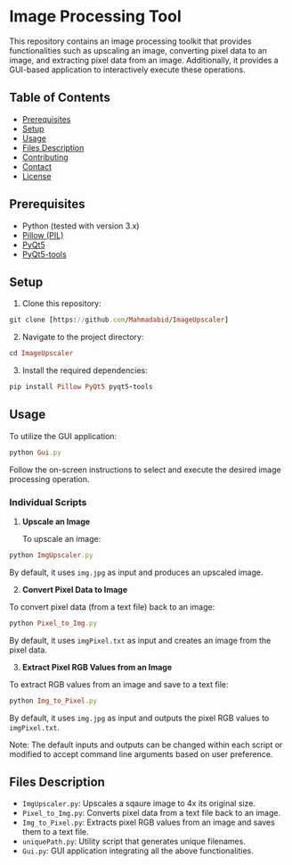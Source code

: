 # Image Processing Tool

This repository contains an image processing toolkit that provides functionalities such as upscaling an image, converting pixel data to an image, and extracting pixel data from an image. Additionally, it provides a GUI-based application to interactively execute these operations.

## Table of Contents

- [Prerequisites](#prerequisites)
- [Setup](#setup)
- [Usage](#usage)
- [Files Description](#files-description)
- [Contributing](#contributing)
- [Contact](#contact)
- [License](#license)

## Prerequisites

- Python (tested with version 3.x)
- [Pillow (PIL)](https://pillow.readthedocs.io/en/stable/)
- [PyQt5](https://pypi.org/project/PyQt5/)
- [PyQt5-tools](https://pypi.org/project/pyqt5-tools/)

## Setup

1. Clone this repository:

```ruby
git clone [https://github.com/Mahmadabid/ImageUpscaler]
```

2. Navigate to the project directory:

```ruby
cd ImageUpscaler
```

3. Install the required dependencies:

```ruby
pip install Pillow PyQt5 pyqt5-tools
```


## Usage

To utilize the GUI application:

```ruby
python Gui.py
```


Follow the on-screen instructions to select and execute the desired image processing operation.

### Individual Scripts

1. **Upscale an Image**

   To upscale an image:

```ruby
python ImgUpscaler.py
```

By default, it uses `img.jpg` as input and produces an upscaled image.

2. **Convert Pixel Data to Image**

To convert pixel data (from a text file) back to an image:

```ruby
python Pixel_to_Img.py
```

By default, it uses `imgPixel.txt` as input and creates an image from the pixel data.

3. **Extract Pixel RGB Values from an Image**

To extract RGB values from an image and save to a text file:

```ruby
python Img_to_Pixel.py
```

By default, it uses `img.jpg` as input and outputs the pixel RGB values to `imgPixel.txt`.

Note: The default inputs and outputs can be changed within each script or modified to accept command line arguments based on user preference.

## Files Description

- `ImgUpscaler.py`: Upscales a sqaure image to 4x its original size.
- `Pixel_to_Img.py`: Converts pixel data from a text file back to an image.
- `Img_to_Pixel.py`: Extracts pixel RGB values from an image and saves them to a text file.
- `uniquePath.py`: Utility script that generates unique filenames.
- `Gui.py`: GUI application integrating all the above functionalities.
